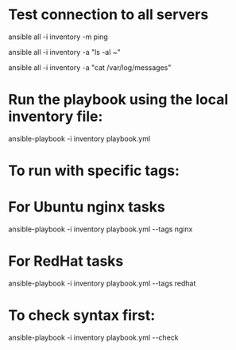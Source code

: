 # Test connection to all servers

ansible all -i inventory -m ping

ansible all -i inventory -a "ls -al ~"

ansible all -i inventory -a "cat /var/log/messages"


# Run the playbook using the local inventory file:

ansible-playbook -i inventory playbook.yml

# To run with specific tags:

# For Ubuntu nginx tasks
ansible-playbook -i inventory playbook.yml --tags nginx

# For RedHat tasks
ansible-playbook -i inventory playbook.yml --tags redhat

# To check syntax first:

ansible-playbook -i inventory playbook.yml --check